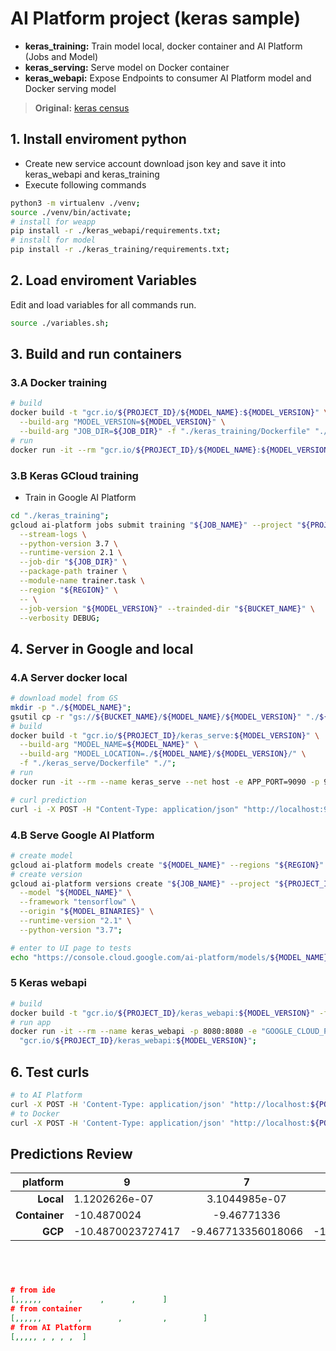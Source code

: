 # AI Platform project (keras sample)

- **keras_training:** Train model local, docker container and AI Platform (Jobs and Model)
- **keras_serving:** Serve model on Docker container
- **keras_webapi:** Expose Endpoints to consumer AI Platform model and Docker serving model 

> **Original:** [keras census](https://github.com/GoogleCloudPlatform/cloudml-samples/tree/master/census/keras)


## 1. Install enviroment python

- Create new service account download json key and save it into keras_webapi and keras_training
- Execute following commands
```bash
python3 -m virtualenv ./venv;
source ./venv/bin/activate;
# install for weapp
pip install -r ./keras_webapi/requirements.txt;
# install for model
pip install -r ./keras_training/requirements.txt;
```


## 2. Load enviroment Variables

Edit and load variables for all commands run.
```bash
source ./variables.sh;
```


## 3. Build and run containers

### 3.A Docker training
```bash
# build
docker build -t "gcr.io/${PROJECT_ID}/${MODEL_NAME}:${MODEL_VERSION}" \
  --build-arg "MODEL_VERSION=${MODEL_VERSION}" \
  --build-arg "JOB_DIR=${JOB_DIR}" -f "./keras_training/Dockerfile" "./keras_training";
# run
docker run -it --rm "gcr.io/${PROJECT_ID}/${MODEL_NAME}:${MODEL_VERSION}";
```

### 3.B Keras GCloud training

- Train in Google AI Platform
```bash
cd "./keras_training";
gcloud ai-platform jobs submit training "${JOB_NAME}" --project "${PROJECT_ID}" \
  --stream-logs \
  --python-version 3.7 \
  --runtime-version 2.1 \
  --job-dir "${JOB_DIR}" \
  --package-path trainer \
  --module-name trainer.task \
  --region "${REGION}" \
  -- \
  --job-version "${MODEL_VERSION}" --trainded-dir "${BUCKET_NAME}" \
  --verbosity DEBUG;
```


## 4. Server in Google and local

### 4.A Server docker local
```bash
# download model from GS
mkdir -p "./${MODEL_NAME}";
gsutil cp -r "gs://${BUCKET_NAME}/${MODEL_NAME}/${MODEL_VERSION}" "./${MODEL_NAME}/";
# build
docker build -t "gcr.io/${PROJECT_ID}/keras_serve:${MODEL_VERSION}" \
  --build-arg "MODEL_NAME=${MODEL_NAME}" \
  --build-arg "MODEL_LOCATION=./${MODEL_NAME}/${MODEL_VERSION}/" \
  -f "./keras_serve/Dockerfile" "./";
# run
docker run -it --rm --name keras_serve --net host -e APP_PORT=9090 -p 9090:9090 -p 8500:8500 "gcr.io/${PROJECT_ID}/keras_serve:${MODEL_VERSION}";

# curl prediction
curl -i -X POST -H "Content-Type: application/json" "http://localhost:9090/v1/models/${MODEL_NAME}:predict" -d "${BODY}";
```

### 4.B Serve Google AI Platform
```bash
# create model
gcloud ai-platform models create "${MODEL_NAME}" --regions "${REGION}" --project "${PROJECT_ID}";
# create version
gcloud ai-platform versions create "${JOB_NAME}" --project "${PROJECT_ID}" \
  --model "${MODEL_NAME}" \
  --framework "tensorflow" \
  --origin "${MODEL_BINARIES}" \
  --runtime-version "2.1" \
  --python-version "3.7";

# enter to UI page to tests
echo "https://console.cloud.google.com/ai-platform/models/${MODEL_NAME}/versions/${JOB_NAME}/test-and-use?project=${PROJECT_ID}";
```


### 5 Keras webapi

```bash
# build
docker build -t "gcr.io/${PROJECT_ID}/keras_webapi:${MODEL_VERSION}" -f "./keras_webapi/Dockerfile" "./keras_webapi";
# run app
docker run -it --rm --name keras_webapi -p 8080:8080 -e "GOOGLE_CLOUD_PROJECT=${PROJECT_ID}" \
  "gcr.io/${PROJECT_ID}/keras_webapi:${MODEL_VERSION}";
```

## 6. Test curls
```bash
# to AI Platform
curl -X POST -H 'Content-Type: application/json' "http://localhost:${PORT}/api/keras/${JOB_NAME}" -d "${BODY}";
# to Docker
curl -X POST -H 'Content-Type: application/json' "http://localhost:${PORT}/api/keras-host" -d "${BODY}";
```

## Predictions Review

| **platform**    | 9                 | 7                  | 8                   | 5                  | 10                  | 2                  | 4                  | 6                  | 6                  | 1                |
|----------------:|-------------------|:------------------:|--------------------:|-------------------:|--------------------:|-------------------:|-------------------:|-------------------:|-------------------:|-----------------:|
| **Local**       | 1.1202626e-07     | 3.1044985e-07      | 1.1162208e-07       | 1.0275202e-06      | 4.7845255e-08       | 4.6996918e-04      | 1.3370330e-06      | 1.3858461e-02      | 4.8601555e-07      | 9.8566818e-01    |
| **Container**   | -10.4870024       | -9.46771336        | -10.4906168         | -8.27083111        | -11.3377647         | -2.14531326        | -8.00752735        | 1.23867071         | -9.01949501        | 5.5030942        |
| **GCP**         | -10.4870023727417 | -9.467713356018066 | -10.490616798400879 | -8.270831108093262 | -11.337764739990234 | -2.145313262939453 | -8.007527351379395 | 1.2386707067489624 | -9.019495010375977 | 5.50309419631958 |
```json




# from ide
[,,,,,,      ,      ,      ,      ]
# from container
[,,,,,,        ,        ,         ,        ]
# from AI Platform
[,,,,, , , , ,  ]
```
